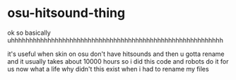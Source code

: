 # osu-hitsound-thing
ok so basically uhhhhhhhhhhhhhhhhhhhhhhhhhhhhhhhhhhhhhhhhhhhhhhhhhhhhhhhhhh

it's useful when skin on osu don't have hitsounds and then u gotta rename and it usually takes about 10000 hours so i did this code and robots do it for us now what a life why didn't this exist when i had to rename my files
